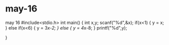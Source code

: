 # may-16
may 16
#include<stdio.h>
int main()
{
	int  x,y;
	scanf("%d",&x);
	if(x<1)
	{
		y = x;
	}
		else if(x<6)
		{
		y = 3*x-2;
	    }
			else 
			{
			y = 4*x-8;
			}
	printf("%d",y);
	
	
	

}
